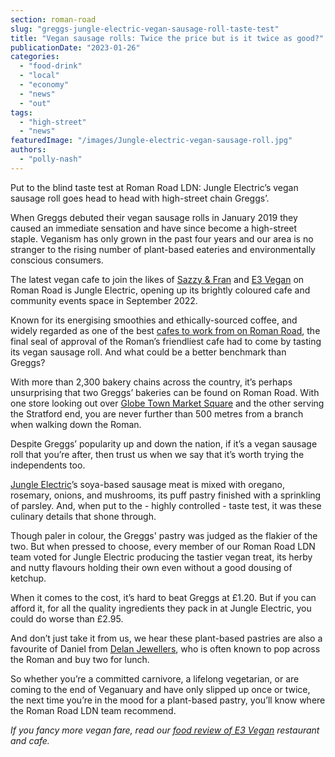```yaml
---
section: roman-road
slug: "greggs-jungle-electric-vegan-sausage-roll-taste-test"
title: "Vegan sausage rolls: Twice the price but is it twice as good?"
publicationDate: "2023-01-26"
categories: 
  - "food-drink"
  - "local"
  - "economy"
  - "news"
  - "out"
tags: 
  - "high-street"
  - "news"
featuredImage: "/images/Jungle-electric-vegan-sausage-roll.jpg"
authors: 
  - "polly-nash"
---
```


Put to the blind taste test at Roman Road LDN: Jungle Electric’s vegan sausage roll goes head to head with high-street chain Greggs’.

When Greggs debuted their vegan sausage rolls in January 2019 they caused an immediate sensation and have since become a high-street staple. Veganism has only grown in the past four years and our area is no stranger to the rising number of plant-based eateries and environmentally conscious consumers. 

The latest vegan cafe to join the likes of [Sazzy & Fran](https://romanroadlondon.com/new-sazzy-and-fran-vegan-cafe/) and [E3 Vegan](https://romanroadlondon.com/e3-vegan-cafe-opens/) on Roman Road is Jungle Electric, opening up its brightly coloured cafe and community events space in September 2022. 

Known for its energising smoothies and ethically-sourced coffee, and widely regarded as one of the best [cafes to work from on Roman Road](https://romanroadlondon.com/best-cafes-to-work-from/), the final seal of approval of the Roman’s friendliest cafe had to come by tasting its vegan sausage roll. And what could be a better benchmark than Greggs? 

With more than 2,300 bakery chains across the country, it’s perhaps unsurprising that two Greggs’ bakeries can be found on Roman Road. With one store looking out over [Globe Town Market Square](https://romanroadlondon.com/rediscovering-globe-town-market-square/) and the other serving the Stratford end, you are never further than 500 metres from a branch when walking down the Roman. 

Despite Greggs’ popularity up and down the nation, if it’s a vegan sausage roll that you’re after, then trust us when we say that it’s worth trying the independents too. 

[Jungle Electric](https://romanroadlondon.com/jungle-electric-safe-place-women/)’s soya-based sausage meat is mixed with oregano, rosemary, onions, and mushrooms, its puff pastry finished with a sprinkling of parsley. And, when put to the - highly controlled - taste test, it was these culinary details that shone through. 

Though paler in colour, the Greggs' pastry was judged as the flakier of the two. But when pressed to choose, every member of our Roman Road LDN team voted for Jungle Electric producing the tastier vegan treat, its herby and nutty flavours holding their own even without a good dousing of ketchup. 

When it comes to the cost, it’s hard to beat Greggs at £1.20. But if you can afford it, for all the quality ingredients they pack in at Jungle Electric, you could do worse than £2.95.

And don’t just take it from us, we hear these plant-based pastries are also a favourite of Daniel from [Delan Jewellers](https://romanroadlondon.com/places/delan-jewellers/), who is often known to pop across the Roman and buy two for lunch. 

So whether you’re a committed carnivore, a lifelong vegetarian, or are coming to the end of Veganuary and have only slipped up once or twice, the next time you’re in the mood for a plant-based pastry, you’ll know where the Roman Road LDN team recommend. 

_If you fancy more vegan fare, read our_ [_food review of E3 Vegan_](https://romanroadlondon.com/e3-vegan-cafe-food-review/) _restaurant and cafe._ 


